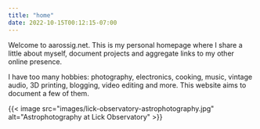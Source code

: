 ```yaml
---
title: "home"
date: 2022-10-15T00:12:15-07:00
---
```


Welcome to aarossig.net. This is my personal homepage where I share a little
about myself, document projects and aggregate links to my other online presence.

I have too many hobbies: photography, electronics, cooking, music, vintage audio,
3D printing, blogging, video editing and more. This website aims to document a
few of them.

{{< image src="images/lick-observatory-astrophotography.jpg"
    alt="Astrophotography at Lick Observatory" >}}

